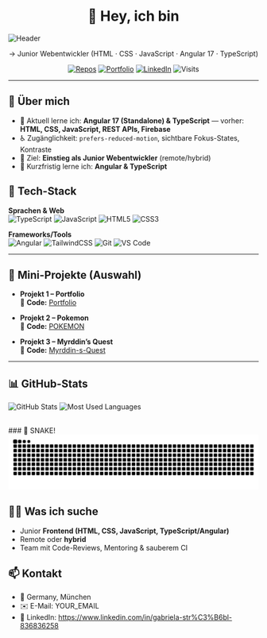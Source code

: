 <!-- Banner / Intro (kein assets nötig) -->
<p align="center">
  <h1 align="center">👋 Hey, ich bin</h1>
  <img src="https://capsule-render.vercel.app/api?type=soft&color=0:232b31,100:58e0b8&height=150&section=header&text=Gabriela%20Str%C3%B6bl&fontSize=38&fontColor=f8f5ec&animation=fadeIn" alt="Header" />
</p>


<p align="center">
  → Junior Webentwickler (HTML · CSS · JavaScript · Angular 17 · TypeScript)
</p>

<p align="center">
  <a href="https://github.com/Creative-Web-Dev2023?tab=repositories"><img alt="Repos" src="https://img.shields.io/badge/Repos-öffnen-2f855a?style=for-the-badge&logo=github" /></a>
  <a href="https://github.com/Creative-Web-Dev2023/Portfolio"><img alt="Portfolio" src="https://img.shields.io/badge/Portfolio-ansehen-2b6cb0?style=for-the-badge" /></a>
  <a href="https://www.linkedin.com/in/gabriela-str%C3%B6bl-836836258"><img alt="LinkedIn" src="https://img.shields.io/badge/LinkedIn-Kontakt-0a66c2?style=for-the-badge&logo=linkedin&logoColor=white" /></a>
  <img alt="Visits" src="https://komarev.com/ghpvc/?username=Creative-Web-Dev2023&style=for-the-badge" />
</p>

---

## 🔎 Über mich
- 🧪 Aktuell lerne ich: **Angular 17 (Standalone) & TypeScript** — vorher: **HTML, CSS, JavaScript, REST APIs, Firebase**
- ♿️ Zugänglichkeit: `prefers-reduced-motion`, sichtbare Fokus-States, Kontraste
- 🚀 Ziel: **Einstieg als Junior Webentwickler** (remote/hybrid)
- 🎯 Kurzfristig lerne ich: **Angular & TypeScript**

## 🧰 Tech-Stack
**Sprachen & Web**  
![TypeScript](https://img.shields.io/badge/TypeScript-3178C6?logo=typescript&logoColor=white)
![JavaScript](https://img.shields.io/badge/JavaScript-F7DF1E?logo=javascript&logoColor=black)
![HTML5](https://img.shields.io/badge/HTML5-E34F26?logo=html5&logoColor=white)
![CSS3](https://img.shields.io/badge/CSS3-1572B6?logo=css3&logoColor=white)

**Frameworks/Tools**  
![Angular](https://img.shields.io/badge/Angular-DC0030?logo=angular&logoColor=white)
![TailwindCSS](https://img.shields.io/badge/TailwindCSS-06B6D4?logo=tailwindcss&logoColor=white)
![Git](https://img.shields.io/badge/Git-F05032?logo=git&logoColor=white)
![VS Code](https://img.shields.io/badge/VS%20Code-007ACC?logo=visualstudiocode&logoColor=white)

---

## 🧪 Mini-Projekte (Auswahl)
- **Projekt 1 – Portfolio**  
  🔗 **Code:** [Portfolio](https://github.com/Creative-Web-Dev2023/Portfolio)

- **Projekt 2 – Pokemon**  
  🔗 **Code:** [POKEMON](https://github.com/Creative-Web-Dev2023/Pokemon)

- **Projekt 3 – Myrddin’s Quest**  
  🔗 **Code:** [Myrddin-s-Quest](https://github.com/Creative-Web-Dev2023/Myrddin-s-Quest)

---

## 📊 GitHub-Stats
<p align="left">
  <img height="170" src="https://github-profile-summary-cards.vercel.app/api/cards/stats?username=Creative-Web-Dev2023&theme=dracula&t=3" alt="GitHub Stats" />
  <img height="170" src="https://github-profile-summary-cards.vercel.app/api/cards/repos-per-language?username=Creative-Web-Dev2023&theme=dracula&t=3" alt="Most Used Languages" />
</p>

<br clear="both" />
### 🐍 SNAKE!

<picture>
  <source media="(prefers-color-scheme: dark)" srcset="https://raw.githubusercontent.com/Creative-Web-Dev2023/Creative-Web-Dev2023/output/github-contribution-grid-snake-dark.svg">
  <source media="(prefers-color-scheme: light)" srcset="https://raw.githubusercontent.com/Creative-Web-Dev2023/Creative-Web-Dev2023/output/github-contribution-grid-snake.svg">
  <img alt="GitHub contribution grid snake" src="https://raw.githubusercontent.com/Creative-Web-Dev2023/Creative-Web-Dev2023/output/github-contribution-grid-snake.svg" />
</picture>

## 🧑‍💻 Was ich suche
- Junior **Frontend (HTML, CSS, JavaScript, TypeScript/Angular)**
- Remote oder **hybrid**
- Team mit Code-Reviews, Mentoring & sauberem CI

## 📫 Kontakt
- 📍 Germany, München
- ✉️ E-Mail: YOUR_EMAIL
- 🔗 LinkedIn: https://www.linkedin.com/in/gabriela-str%C3%B6bl-836836258
